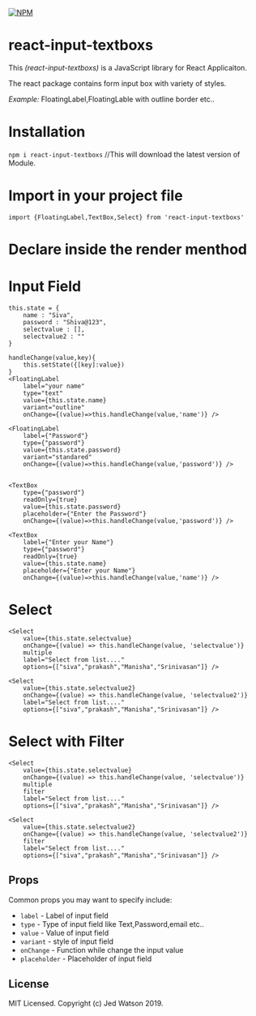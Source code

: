 [![NPM](https://img.shields.io/npm/v/react-select.svg)](https://www.npmjs.com/package/react-input-textboxs)

# react-input-textboxs

This *(react-input-textboxs)* is a JavaScript library for React Applicaiton.

The react package contains form input box with variety of styles.

*Example:*  FloatingLabel,FloatingLable with outline border etc..


# Installation

```npm i react-input-textboxs```  //This will download the latest version of Module.


# Import in your project file

```import {FloatingLabel,TextBox,Select} from 'react-input-textboxs'```


# Declare inside the render menthod
# Input Field

```
this.state = {
    name : "Siva",
    password : "Shiva@123",
    selectvalue : [],
    selectvalue2 : ""
}

handleChange(value,key){
    this.setState({[key]:value})
}
<FloatingLabel 
    label="your name" 
    type="text"
    value={this.state.name}
    variant="outline"
    onChange={(value)=>this.handleChange(value,'name')} />

<FloatingLabel 
    label={"Password"} 
    type={"password"}
    value={this.state.password}
    variant="standared"
    onChange={(value)=>this.handleChange(value,'password')} />


<TextBox  
    type={"password"}
    readOnly={true}
    value={this.state.password}
    placeholder={"Enter the Password"}
    onChange={(value)=>this.handleChange(value,'password')} />

<TextBox  
    label={"Enter your Name"} 
    type={"password"}
    readOnly={true}
    value={this.state.name}
    placeholder={"Enter your Name"}
    onChange={(value)=>this.handleChange(value,'name')} />
```
# Select
```
<Select
    value={this.state.selectvalue}
    onChange={(value) => this.handleChange(value, 'selectvalue')}
    multiple
    label="Select from list...."
    options={["siva","prakash","Manisha","Srinivasan"]} />
        
<Select
    value={this.state.selectvalue2}
    onChange={(value) => this.handleChange(value, 'selectvalue2')}
    label="Select from list...."
    options={["siva","prakash","Manisha","Srinivasan"]} />
```

# Select with Filter
```
<Select
    value={this.state.selectvalue}
    onChange={(value) => this.handleChange(value, 'selectvalue')}
    multiple
    filter
    label="Select from list...."
    options={["siva","prakash","Manisha","Srinivasan"]} />
        
<Select
    value={this.state.selectvalue2}
    onChange={(value) => this.handleChange(value, 'selectvalue2')}
    filter
    label="Select from list...."
    options={["siva","prakash","Manisha","Srinivasan"]} />
```
## Props

Common props you may want to specify include:

- `label` - Label of input field
- `type` - Type of input field like Text,Password,email etc..
- `value` - Value of input field
- `variant` - style of input field
- `onChange` - Function while change the input value
- `placeholder` - Placeholder of input field

## License

MIT Licensed. Copyright (c) Jed Watson 2019.
